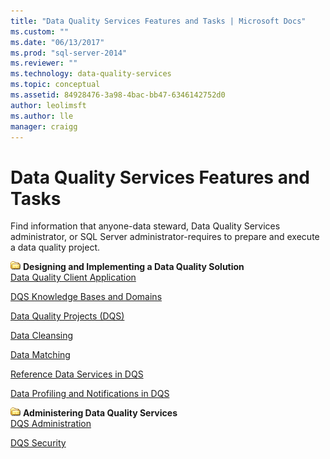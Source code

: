 ```yaml
---
title: "Data Quality Services Features and Tasks | Microsoft Docs"
ms.custom: ""
ms.date: "06/13/2017"
ms.prod: "sql-server-2014"
ms.reviewer: ""
ms.technology: data-quality-services
ms.topic: conceptual
ms.assetid: 84928476-3a98-4bac-bb47-6346142752d0
author: leolimsft
ms.author: lle
manager: craigg
---
```

# Data Quality Services Features and Tasks
  Find information that anyone-data steward, Data Quality Services administrator, or SQL Server administrator-requires to prepare and execute a data quality project.  
  
 ![Small File Folder Icon](../../2014/integration-services/media/filefolder-small.gif "Small File Folder Icon") **Designing and Implementing a Data Quality Solution**  
 [Data Quality Client Application](../../2014/data-quality-services/data-quality-client-application.md)  
  
 [DQS Knowledge Bases and Domains](../../2014/data-quality-services/dqs-knowledge-bases-and-domains.md)  
  
 [Data Quality Projects &#40;DQS&#41;](../../2014/data-quality-services/data-quality-projects-dqs.md)  
  
 [Data Cleansing](../../2014/data-quality-services/data-cleansing.md)  
  
 [Data Matching](../../2014/data-quality-services/data-matching.md)  
  
 [Reference Data Services in DQS](../../2014/data-quality-services/reference-data-services-in-dqs.md)  
  
 [Data Profiling and Notifications in DQS](../../2014/data-quality-services/data-profiling-and-notifications-in-dqs.md)  
  
 ![Small File Folder Icon](../../2014/integration-services/media/filefolder-small.gif "Small File Folder Icon") **Administering Data Quality Services**  
 [DQS Administration](../../2014/data-quality-services/dqs-administration.md)  
  
 [DQS Security](../../2014/data-quality-services/dqs-security.md)  
  
  

